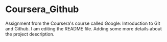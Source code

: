 # Coursera_Github
Assignment from the Coursera's course called Google: Introduction to Git and Github.
I am editing the README file. Adding some more details about the project description.

